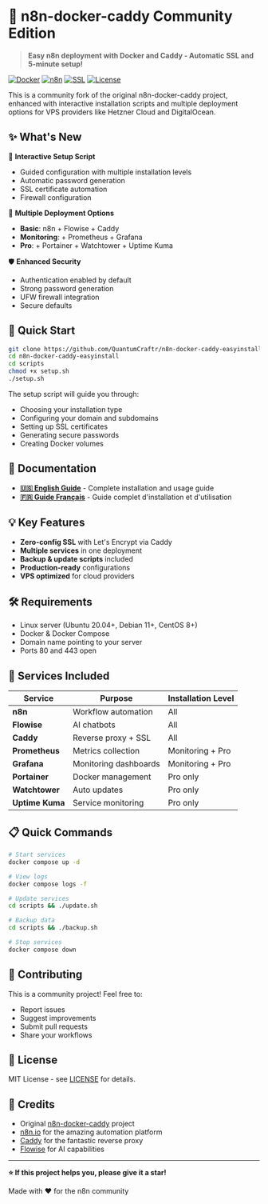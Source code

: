 # 🚀 n8n-docker-caddy Community Edition

> **Easy n8n deployment with Docker and Caddy - Automatic SSL and 5-minute setup!**

[![Docker](https://img.shields.io/badge/Docker-Ready-blue)](https://docker.com)
[![n8n](https://img.shields.io/badge/n8n-Latest-orange)](https://n8n.io)
[![SSL](https://img.shields.io/badge/SSL-Auto--Generated-green)](https://letsencrypt.org)
[![License](https://img.shields.io/badge/License-MIT-yellow)](LICENSE)

This is a community fork of the original n8n-docker-caddy project, enhanced with interactive installation scripts and multiple deployment options for VPS providers like Hetzner Cloud and DigitalOcean.

## ✨ What's New

🎯 **Interactive Setup Script**
- Guided configuration with multiple installation levels
- Automatic password generation
- SSL certificate automation
- Firewall configuration

🔧 **Multiple Deployment Options**
- **Basic**: n8n + Flowise + Caddy
- **Monitoring**: + Prometheus + Grafana
- **Pro**: + Portainer + Watchtower + Uptime Kuma

🛡️ **Enhanced Security**
- Authentication enabled by default
- Strong password generation
- UFW firewall integration
- Secure defaults

## 🚀 Quick Start

```bash
git clone https://github.com/QuantumCraftr/n8n-docker-caddy-easyinstall
cd n8n-docker-caddy-easyinstall
cd scripts
chmod +x setup.sh
./setup.sh
```

The setup script will guide you through:
- Choosing your installation type
- Configuring your domain and subdomains
- Setting up SSL certificates
- Generating secure passwords
- Creating Docker volumes

## 📖 Documentation

- **[🇺🇸 English Guide](README-EASYINSTALL-ENG.MD)** - Complete installation and usage guide
- **[🇫🇷 Guide Français](README-EASYINSTALL-FR.MD)** - Guide complet d'installation et d'utilisation

## 💡 Key Features

- **Zero-config SSL** with Let's Encrypt via Caddy
- **Multiple services** in one deployment
- **Backup & update scripts** included
- **Production-ready** configurations
- **VPS optimized** for cloud providers

## 🛠️ Requirements

- Linux server (Ubuntu 20.04+, Debian 11+, CentOS 8+)
- Docker & Docker Compose
- Domain name pointing to your server
- Ports 80 and 443 open

## 🚀 Services Included

| Service | Purpose | Installation Level |
|---------|---------|-------------------|
| **n8n** | Workflow automation | All |
| **Flowise** | AI chatbots | All |
| **Caddy** | Reverse proxy + SSL | All |
| **Prometheus** | Metrics collection | Monitoring + Pro |
| **Grafana** | Monitoring dashboards | Monitoring + Pro |
| **Portainer** | Docker management | Pro only |
| **Watchtower** | Auto updates | Pro only |
| **Uptime Kuma** | Service monitoring | Pro only |

## 📋 Quick Commands

```bash
# Start services
docker compose up -d

# View logs
docker compose logs -f

# Update services
cd scripts && ./update.sh

# Backup data
cd scripts && ./backup.sh

# Stop services
docker compose down
```

## 🤝 Contributing

This is a community project! Feel free to:
- Report issues
- Suggest improvements
- Submit pull requests
- Share your workflows

## 📄 License

MIT License - see [LICENSE](LICENSE) for details.

## 🙏 Credits

- Original [n8n-docker-caddy](https://github.com/n8n-io/n8n-docker-caddy) project
- [n8n.io](https://n8n.io) for the amazing automation platform
- [Caddy](https://caddyserver.com) for the fantastic reverse proxy
- [Flowise](https://flowiseai.com) for AI capabilities

---

**⭐ If this project helps you, please give it a star!**

Made with ❤️ for the n8n community
